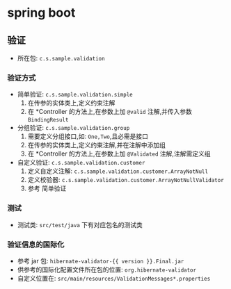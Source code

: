 # spring boot

## 验证
- 所在包: `c.s.sample.validation`  
### 验证方式
- 简单验证: `c.s.sample.validation.simple`  
  1. 在传参的实体类上,定义约束注解  
  2. 在 *Controller 的方法上,在参数上加 `@valid` 注解,并传入参数 `BindingResult`
- 分组验证: `c.s.sample.validation.group`  
  1. 需要定义分组接口,如: `One,Two`,且必需是接口
  2. 在传参的实体类上,定义约束注解,并在注解中添加组
  3. 在 *Controller 的方法上,在参数上加 `@Validated` 注解,注解需定义组
- 自定义验证: `c.s.sample.validation.customer`
  1. 定义自定义注解: `c.s.sample.validation.customer.ArrayNotNull`
  2. 定义校验器: `c.s.sample.validation.customer.ArrayNotNullValidator`
  3. 参考 简单验证
  
### 测试  
- 测试类: `src/test/java` 下有对应包名的测试类    

### 验证信息的国际化
- 参考 jar 包: `hibernate-validator-{{ version }}.Final.jar`
- 供参考的国际化配置文件所在包的位置: `org.hibernate-validator`
- 自定义位置在: `src/main/resources/ValidationMessages*.properties`
